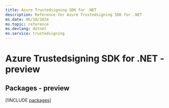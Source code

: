 ```yaml
---
title: Azure Trustedsigning SDK for .NET
description: Reference for Azure Trustedsigning SDK for .NET
ms.date: 06/10/2024
ms.topic: reference
ms.devlang: dotnet
ms.service: trustedsigning
---
```

# Azure Trustedsigning SDK for .NET - preview
## Packages - preview
[!INCLUDE [packages](trustedsigning-index.md)]